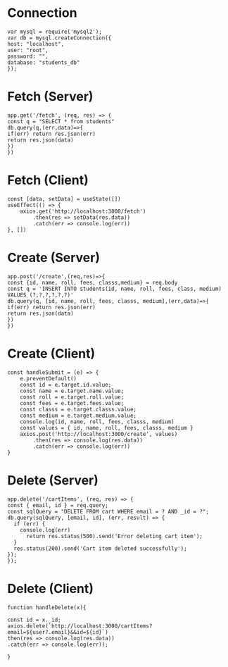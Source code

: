 # Connection

    var mysql = require('mysql2');
    var db = mysql.createConnection({
    host: "localhost",
    user: "root",
    password: "",
    database: "students_db"
    });

# Fetch (Server)
    app.get('/fetch', (req, res) => {
    const q = "SELECT * from students"
    db.query(q,(err,data)=>{
    if(err) return res.json(err)
    return res.json(data) 
    })
    })
# Fetch (Client)
    const [data, setData] = useState([])
    useEffect(() => {
        axios.get('http://localhost:3000/fetch')
            .then(res => setData(res.data))
            .catch(err => console.log(err))
    }, [])

# Create (Server)
    app.post('/create',(req,res)=>{
    const {id, name, roll, fees, classs,medium} = req.body
    const q = 'INSERT INTO students(id, name, roll, fees, class, medium) VALUES (?,?,?,?,?,?)'
    db.query(q, [id, name, roll, fees, classs, medium],(err,data)=>{
    if(err) return res.json(err)
    return res.json(data) 
    })
    })

#  Create (Client)
    const handleSubmit = (e) => {
        e.preventDefault()
        const id = e.target.id.value;
        const name = e.target.name.value;
        const roll = e.target.roll.value;
        const fees = e.target.fees.value;
        const classs = e.target.classs.value;
        const medium = e.target.medium.value;
        console.log(id, name, roll, fees, classs, medium)
        const values = { id, name, roll, fees, classs, medium }
        axios.post('http://localhost:3000/create', values)
            .then(res => console.log(res.data))
            .catch(err => console.log(err))
    }
# Delete (Server)
    app.delete('/cartItems', (req, res) => {
    const { email, id } = req.query; 
    const sqlQuery = "DELETE FROM cart WHERE email = ? AND _id = ?";
    db.query(sqlQuery, [email, id], (err, result) => {
      if (err) {
        console.log(err)
          return res.status(500).send('Error deleting cart item');
      }
      res.status(200).send('Cart item deleted successfully');
    });
    });

# Delete (Client)
    function handleDelete(x){
    
    const id = x._id;       
    axios.delete(`http://localhost:3000/cartItems?email=${user?.email}&&id=${id}`) 
    then(res => console.log(res.data))
    .catch(err => console.log(err));         
        
    }
